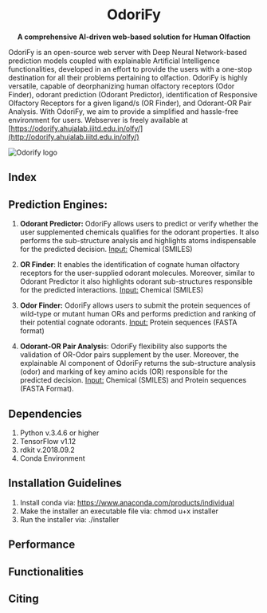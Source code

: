 <div align="center"> <h1>OdoriFy </h1>
 <b>A comprehensive AI-driven web-based solution for Human Olfaction</b>
 </div>

OdoriFy is an open-source web server with Deep Neural Network-based prediction models coupled with explainable Artificial Intelligence functionalities, developed in an effort to provide the users with a one-stop destination for all their problems pertaining to olfaction. OdoriFy is highly versatile, capable of deorphanizing human olfactory receptors (Odor Finder), odorant prediction (Odorant Predictor), identification of Responsive Olfactory Receptors for a given ligand/s (OR Finder), and Odorant-OR Pair Analysis. With OdoriFy, we aim to provide a simplified and hassle-free environment for users.
Webserver is freely available at [https://odorify.ahujalab.iiitd.edu.in/olfy/](http://odorify.ahujalab.iiitd.edu.in/olfy/)

![Odorify logo ](https://imgur.com/2gJZMWo)

## Index


## Prediction Engines:

1.  **Odorant Predictor:** OdoriFy allows users to predict or verify whether the user supplemented chemicals qualifies for the odorant properties. It also performs the sub-structure analysis and highlights atoms indispensable for the predicted decision. 
<u>Input:</u> Chemical (SMILES)
    
2.  **OR Finder**: It enables the identification of cognate human olfactory receptors for the user-supplied odorant molecules. Moreover, similar to Odorant Predictor it also highlights odorant sub-structures responsible for the predicted interactions. 
<u>Input:</u> Chemical (SMILES)

3.  **Odor Finder:** OdoriFy allows users to submit the protein sequences of wild-type or mutant human ORs and performs prediction and ranking of their potential cognate odorants.
 <u>Input:</u> Protein sequences (FASTA format)

4.  **Odorant-OR Pair Analysi**s: OdoriFy flexibility also supports the validation of OR-Odor pairs supplement by the user. Moreover, the explainable AI component of OdoriFy returns the sub-structure analysis (odor) and marking of key amino acids (OR) responsible for the predicted decision.
 <u>Input:</u> Chemical (SMILES) and Protein sequences (FASTA Format).

## Dependencies
1.  Python v.3.4.6 or higher
2.  TensorFlow v1.12
3.  rdkit v.2018.09.2
4. Conda Environment


## Installation Guidelines
 1. Install conda via: https://www.anaconda.com/products/individual
 2. Make the installer an executable file via: chmod u+x installer
 3. Run the installer via: ./installer

## Performance 


## Functionalities


## Citing
